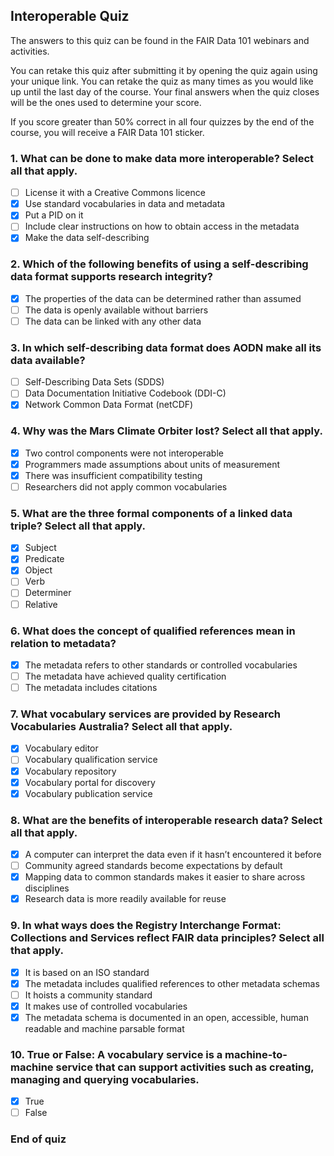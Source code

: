 ## Interoperable Quiz
The answers to this quiz can be found in the FAIR Data 101 webinars and activities.

You can retake this quiz after submitting it by opening the quiz again using your unique link. You can retake the quiz as many times as you would like up until the last day of the course. Your final answers when the quiz closes will be the ones used to determine your score. 

If you score greater than 50% correct in all four quizzes by the end of the course, you will receive a FAIR Data 101 sticker.  

### 1. What can be done to make data more interoperable? Select all that apply.

- [ ] License it with a Creative Commons licence
- [x] Use standard vocabularies in data and metadata
- [x] Put a PID on it
- [ ] Include clear instructions on how to obtain access in the metadata
- [x] Make the data self-describing

### 2. Which of the following benefits of using a self-describing data format supports research integrity?

- [x] The properties of the data can be determined rather than assumed
- [ ] The data is openly available without barriers
- [ ] The data can be linked with any other data

### 3. In which self-describing data format does AODN make all its data available?

- [ ] Self-Describing Data Sets (SDDS)
- [ ] Data Documentation Initiative Codebook (DDI-C)
- [x] Network Common Data Format (netCDF)

### 4. Why was the Mars Climate Orbiter lost? Select all that apply.

- [x] Two control components were not interoperable
- [x] Programmers made assumptions about units of measurement
- [x] There was insufficient compatibility testing
- [ ] Researchers did not apply common vocabularies

### 5. What are the three formal components of a linked data triple? Select all that apply.

- [x] Subject
- [x] Predicate
- [x] Object
- [ ] Verb
- [ ] Determiner
- [ ] Relative

### 6. What does the concept of qualified references mean in relation to metadata?

- [x] The metadata refers to other standards or controlled vocabularies
- [ ] The metadata have achieved quality certification
- [ ] The metadata includes citations

### 7. What vocabulary services are provided by Research Vocabularies Australia? Select all that apply.

- [x] Vocabulary editor
- [ ] Vocabulary qualification service
- [x] Vocabulary repository
- [x] Vocabulary portal for discovery
- [x] Vocabulary publication service

### 8. What are the benefits of interoperable research data? Select all that apply.

- [x] A computer can interpret the data even if it hasn’t encountered it before
- [ ] Community agreed standards become expectations by default
- [x] Mapping data to common standards makes it easier to share across disciplines
- [x] Research data is more readily available for reuse

### 9. In what ways does the Registry Interchange Format: Collections and Services reflect FAIR data principles? Select all that apply.

- [x] It is based on an ISO standard
- [x] The metadata includes qualified references to other metadata schemas
- [ ] It hoists a community standard
- [x] It makes use of controlled vocabularies
- [x] The metadata schema is documented in an open, accessible, human readable and machine parsable format

### 10. True or False: A vocabulary service is a machine-to-machine service that can support activities such as creating, managing and querying vocabularies.

- [x] True
- [ ] False

### End of quiz
